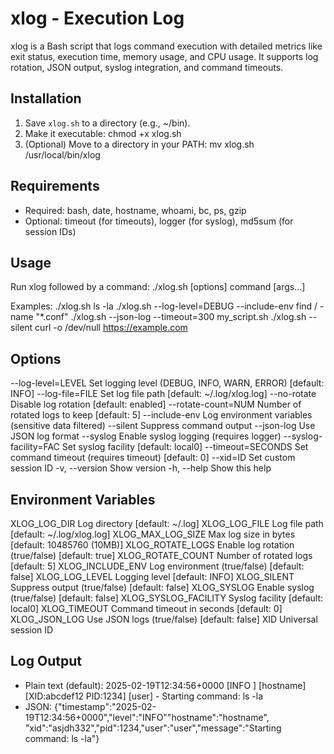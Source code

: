 xlog - Execution Log
====================
xlog is a Bash script that logs command execution with detailed metrics like
exit status, execution time, memory usage, and CPU usage. It supports log
rotation, JSON output, syslog integration, and command timeouts.

Installation
------------
1. Save `xlog.sh` to a directory (e.g., ~/bin).
2. Make it executable:
   chmod +x xlog.sh
3. (Optional) Move to a directory in your PATH:
   mv xlog.sh /usr/local/bin/xlog

Requirements
------------
- Required: bash, date, hostname, whoami, bc, ps, gzip
- Optional: timeout (for timeouts), logger (for syslog), md5sum (for session
  IDs)

Usage
-----
Run xlog followed by a command:
  ./xlog.sh [options] command [args...]

Examples:
  ./xlog.sh ls -la
  ./xlog.sh --log-level=DEBUG --include-env find / -name "*.conf"
  ./xlog.sh --json-log --timeout=300 my_script.sh
  ./xlog.sh --silent curl -o /dev/null https://example.com

Options
-------
  --log-level=LEVEL     Set logging level (DEBUG, INFO, WARN, ERROR) [default:
                        INFO]
  --log-file=FILE       Set log file path [default: ~/.log/xlog.log]
  --no-rotate           Disable log rotation [default: enabled]
  --rotate-count=NUM    Number of rotated logs to keep [default: 5]
  --include-env         Log environment variables (sensitive data filtered)
  --silent              Suppress command output
  --json-log            Use JSON log format
  --syslog              Enable syslog logging (requires logger)
  --syslog-facility=FAC Set syslog facility [default: local0]
  --timeout=SECONDS     Set command timeout (requires timeout) [default: 0]
  --xid=ID              Set custom session ID
  -v, --version         Show version
  -h, --help            Show this help

Environment Variables
---------------------
  XLOG_LOG_DIR         Log directory [default: ~/.log]
  XLOG_LOG_FILE        Log file path [default: ~/.log/xlog.log]
  XLOG_MAX_LOG_SIZE    Max log size in bytes [default: 10485760 (10MB)]
  XLOG_ROTATE_LOGS     Enable log rotation (true/false) [default: true]
  XLOG_ROTATE_COUNT    Number of rotated logs [default: 5]
  XLOG_INCLUDE_ENV     Log environment (true/false) [default: false]
  XLOG_LOG_LEVEL       Logging level [default: INFO]
  XLOG_SILENT          Suppress output (true/false) [default: false]
  XLOG_SYSLOG          Enable syslog (true/false) [default: false]
  XLOG_SYSLOG_FACILITY Syslog facility [default: local0]
  XLOG_TIMEOUT         Command timeout in seconds [default: 0]
  XLOG_JSON_LOG        Use JSON logs (true/false) [default: false]
  XID                  Universal session ID

Log Output
----------
- Plain text (default):
  2025-02-19T12:34:56+0000 [INFO ] [hostname] [XID:abcdef12 PID:1234] [user] -
  Starting command: ls -la
- JSON:
  {"timestamp":"2025-02-19T12:34:56+0000","level":"INFO""hostname":"hostname",
  "xid":"asjdh332","pid":1234,"user":"user","message":"Starting command: ls -la"}
